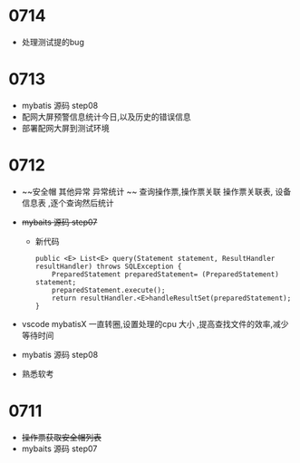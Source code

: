 # 0714
- 处理测试提的bug

# 0713
- mybatis 源码 step08
- 配网大屏预警信息统计今日,以及历史的错误信息
- 部署配网大屏到测试环境

# 0712
- ~~安全帽 其他异常 异常统计 ~~
  查询操作票,操作票关联 操作票关联表, 设备信息表 ,逐个查询然后统计
- ~~mybaits 源码 step07~~
  - 新代码
    ```
    public <E> List<E> query(Statement statement, ResultHandler resultHandler) throws SQLException {
        PreparedStatement preparedStatement= (PreparedStatement) statement;
        preparedStatement.execute();
        return resultHandler.<E>handleResultSet(preparedStatement);
    }
    ```
- vscode mybatisX 一直转圈,设置处理的cpu 大小 ,提高查找文件的效率,减少等待时间
- mybatis 源码 step08
  

- 熟悉软考
# 0711
- ~~操作票获取安全帽列表~~
- mybaits 源码 step07
                                   